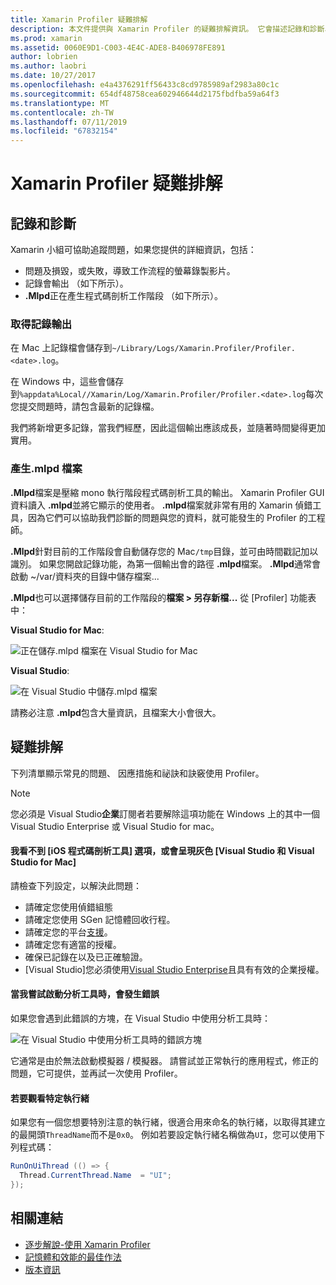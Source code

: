 ```yaml
---
title: Xamarin Profiler 疑難排解
description: 本文件提供與 Xamarin Profiler 的疑難排解資訊。 它會描述記錄和診斷、 IDE 及其他主題的相關問題。
ms.prod: xamarin
ms.assetid: 0060E9D1-C003-4E4C-ADE8-B406978FE891
author: lobrien
ms.author: laobri
ms.date: 10/27/2017
ms.openlocfilehash: e4a4376291ff56433c8cd9785989af2983a80c1c
ms.sourcegitcommit: 654df48758cea602946644d2175fbdfba59a64f3
ms.translationtype: MT
ms.contentlocale: zh-TW
ms.lasthandoff: 07/11/2019
ms.locfileid: "67832154"
---
```

# <a name="xamarin-profiler-troubleshooting"></a>Xamarin Profiler 疑難排解

## <a name="logging-and-diagnostics"></a>記錄和診斷

Xamarin 小組可協助追蹤問題，如果您提供的詳細資訊，包括：

- 問題及損毀，或失敗，導致工作流程的螢幕錄製影片。
- 記錄會輸出 （如下所示）。
- **.Mlpd**正在產生程式碼剖析工作階段 （如下所示）。

### <a name="getting-log-outputs"></a>取得記錄輸出

在 Mac 上記錄檔會儲存到`~/Library/Logs/Xamarin.Profiler/Profiler.<date>.log`。

在 Windows 中，這些會儲存到`%appdata%Local//Xamarin/Log/Xamarin.Profiler/Profiler.<date>.log`每次您提交問題時，請包含最新的記錄檔。

我們將新增更多記錄，當我們經歷，因此這個輸出應該成長，並隨著時間變得更加實用。

<a name="gen_mlpd" />

### <a name="generating-mlpd-files"></a>產生.mlpd 檔案

**.Mlpd**檔案是壓縮 mono 執行階段程式碼剖析工具的輸出。 Xamarin Profiler GUI 資料讀入 **.mlpd**並將它顯示的使用者。 **.mlpd**檔案就非常有用的 Xamarin 偵錯工具，因為它們可以協助我們診斷的問題與您的資料，就可能發生的 Profiler 的工程師。

**.Mlpd**針對目前的工作階段會自動儲存您的 Mac`/tmp`目錄，並可由時間戳記加以識別。 如果您開啟記錄功能，為第一個輸出會的路徑 **.mlpd**檔案。 **.Mlpd**通常會啟動 ~/var/資料夾的目錄中儲存檔案...

**.Mlpd**也可以選擇儲存目前的工作階段的**檔案 > 另存新檔...** 從 [Profiler] 功能表中：

**Visual Studio for Mac**:

![](troubleshooting-images/image17.png "正在儲存.mlpd 檔案在 Visual Studio for Mac")

**Visual Studio**:

![](troubleshooting-images/image17-vs.png "在 Visual Studio 中儲存.mlpd 檔案")

請務必注意 **.mlpd**包含大量資訊，且檔案大小會很大。

## <a name="troubleshooting"></a>疑難排解

下列清單顯示常見的問題、 因應措施和祕訣和訣竅使用 Profiler。

> [!NOTE]
> 您必須是 Visual Studio**企業**訂閱者若要解除這項功能在 Windows 上的其中一個 Visual Studio Enterprise 或 Visual Studio for mac。

#### <a name="i-cant-see-the-ios-profiler-option-or-it-is-greyed-out-visual-studio-and-visual-studio-for-mac"></a>我看不到 [iOS 程式碼剖析工具] 選項，或會呈現灰色 [Visual Studio 和 Visual Studio for Mac]

請檢查下列設定，以解決此問題：

- 請確定您使用偵錯組態
- 請確定您使用 SGen 記憶體回收行程。
- 請確定您的平台[支援](~/tools/profiler/index.md#Profiler_Support)。
- 請確定您有適當的授權。
- 確保已記錄在以及已正確驗證。
- [Visual Studio]您必須使用[Visual Studio Enterprise](https://visualstudio.microsoft.com/vs/enterprise/)且具有有效的企業授權。

#### <a name="i-get-an-error-when-i-try-to-launch-the-profiler"></a>當我嘗試啟動分析工具時，會發生錯誤

如果您會遇到此錯誤的方塊，在 Visual Studio 中使用分析工具時：

![](troubleshooting-images/error.png "在 Visual Studio 中使用分析工具時的錯誤方塊")

它通常是由於無法啟動模擬器 / 模擬器。 請嘗試並正常執行的應用程式，修正的問題，它可提供，並再試一次使用 Profiler。

#### <a name="to-watch-a-specific-thread"></a>若要觀看特定執行緒

如果您有一個您想要特別注意的執行緒，很適合用來命名的執行緒，以取得其建立的最開頭`ThreadName`而不是`0x0`。 例如若要設定執行緒名稱做為`UI`，您可以使用下列程式碼：

```csharp
RunOnUiThread (() => {
  Thread.CurrentThread.Name  = "UI";
});
```

## <a name="related-links"></a>相關連結

- [逐步解說-使用 Xamarin Profiler](~/tools/profiler/index.md)
- [記憶體和效能的最佳作法](~/cross-platform/deploy-test/memory-perf-best-practices.md)
- [版本資訊](https://developer.xamarin.com/releases/profiler/preview/)
